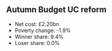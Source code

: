 ## Autumn Budget UC reform

* Net cost: £2.20bn
* Poverty change: -1.9%
* Winner share: 9.4%
* Loser share: 0.0%

